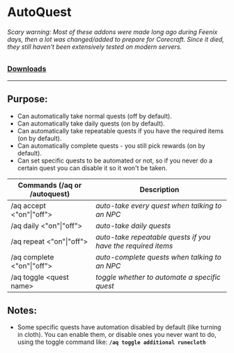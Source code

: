# AutoQuest

###### Scary warning: Most of these addons were made long ago during Feenix days, then a lot was changed/added to prepare for Corecraft. Since it died, they still haven't been extensively tested on modern servers.

### [Downloads](https://github.com/BanditTech/AutoQuest-Ascension/releases)

***

## Purpose:
* Can automatically take normal quests (off by default).
* Can automatically take daily quests (on by default).
* Can automatically take repeatable quests if you have the required items (on by default).
* Can automatically complete quests - you still pick rewards (on by default).
* Can set specific quests to be automated or not, so if you never do a certain quest you can disable it so it won't be taken.

| Commands (/aq or /autoquest) | Description |
| --- | --- |
| /aq accept \<"on"\|"off">   | _auto-take every quest when talking to an NPC_ |
| /aq daily \<"on"\|"off">    | _auto-take daily quests_ |
| /aq repeat \<"on"\|"off">   | _auto-take repeatable quests if you have the required items_ |
| /aq complete \<"on"\|"off"> | _auto-complete quests when talking to an NPC_ |
| /aq toggle \<quest name>    | _toggle whether to automate a specific quest_ |

## Notes:
* Some specific quests have automation disabled by default (like turning in cloth). You can enable them, or disable ones you never want to do, using the toggle command like: **`/aq toggle additional runecloth`**

